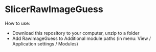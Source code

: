# SlicerRawImageGuess

How to use:
- Download this repository to your computer, unzip to a folder
- Add RawImageGuess to Additional module paths (in menu: View / Application settings / Modules)
